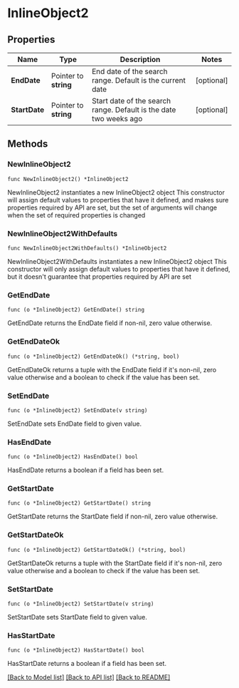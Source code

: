# InlineObject2

## Properties

Name | Type | Description | Notes
------------ | ------------- | ------------- | -------------
**EndDate** | Pointer to **string** | End date of the search range. Default is the current date | [optional] 
**StartDate** | Pointer to **string** | Start date of the search range. Default is the date two weeks ago | [optional] 

## Methods

### NewInlineObject2

`func NewInlineObject2() *InlineObject2`

NewInlineObject2 instantiates a new InlineObject2 object
This constructor will assign default values to properties that have it defined,
and makes sure properties required by API are set, but the set of arguments
will change when the set of required properties is changed

### NewInlineObject2WithDefaults

`func NewInlineObject2WithDefaults() *InlineObject2`

NewInlineObject2WithDefaults instantiates a new InlineObject2 object
This constructor will only assign default values to properties that have it defined,
but it doesn't guarantee that properties required by API are set

### GetEndDate

`func (o *InlineObject2) GetEndDate() string`

GetEndDate returns the EndDate field if non-nil, zero value otherwise.

### GetEndDateOk

`func (o *InlineObject2) GetEndDateOk() (*string, bool)`

GetEndDateOk returns a tuple with the EndDate field if it's non-nil, zero value otherwise
and a boolean to check if the value has been set.

### SetEndDate

`func (o *InlineObject2) SetEndDate(v string)`

SetEndDate sets EndDate field to given value.

### HasEndDate

`func (o *InlineObject2) HasEndDate() bool`

HasEndDate returns a boolean if a field has been set.

### GetStartDate

`func (o *InlineObject2) GetStartDate() string`

GetStartDate returns the StartDate field if non-nil, zero value otherwise.

### GetStartDateOk

`func (o *InlineObject2) GetStartDateOk() (*string, bool)`

GetStartDateOk returns a tuple with the StartDate field if it's non-nil, zero value otherwise
and a boolean to check if the value has been set.

### SetStartDate

`func (o *InlineObject2) SetStartDate(v string)`

SetStartDate sets StartDate field to given value.

### HasStartDate

`func (o *InlineObject2) HasStartDate() bool`

HasStartDate returns a boolean if a field has been set.


[[Back to Model list]](../README.md#documentation-for-models) [[Back to API list]](../README.md#documentation-for-api-endpoints) [[Back to README]](../README.md)


